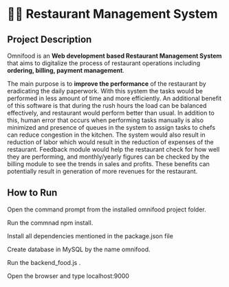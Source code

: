 
# 👨‍🍳 Restaurant Management System


## Project Description
Omnifood is an **Web development based Restaurant Management System** that aims to digitalize the process of restaurant operations including **ordering, billing, payment management**. 

The main purpose is to **improve the performance** of the restaurant by eradicating the daily paperwork. With this system the tasks
would be performed in less amount of time and more efficiently. An additional benefit of this software is that during the rush hours the load can be balanced effectively, and restaurant would perform better than usual. In addition to this, human error that occurs when performing tasks manually is also minimized and presence of queues in the system to assign tasks to chefs can reduce congestion in the kitchen. The system would also result in reduction of labor which would result in the reduction of expenses of the restaurant. Feedback module would help the restaurant check for how well they are performing, and monthly/yearly figures can be checked by the billing module to see the trends in sales and profits. These benefits can potentially result in generation of more revenues for the restaurant. 

## How to Run

Open the command prompt from the installed omnifood project folder. 

Run the commnad npm install. 

Install all dependencies mentioned in the package.json file 

Create database in MySQL by the name omnifood. 

Run the backend_food.js . 

Open the browser and type localhost:9000 
                             
